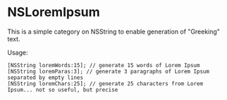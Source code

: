 # NSLoremIpsum

This is a simple category on NSString to enable generation of "Greeking" text.

Usage:

    [NSString loremWords:15]; // generate 15 words of Lorem Ipsum
    [NSString loremParas:3]; // generate 3 paragraphs of Lorem Ipsum separated by empty lines
    [NSString loremChars:25]; // generate 25 characters from Lorem Ipsum... not so useful, but precise
